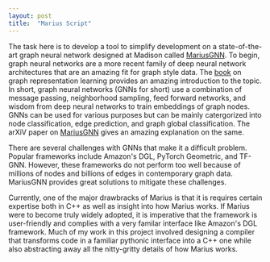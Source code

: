 ```yaml
---
layout: post
title:  "Marius Script"
---
```


The task here is to develop a tool to simplify development on a state-of-the-art graph neural network designed at Madison called [MariusGNN](https://github.com/marius-team/marius). To begin, graph neural networks are a more recent family of  deep neural network architectures that are an amazing fit for graph style data. The [book](https://www.cs.mcgill.ca/~wlh/grl_book/) on graph representation learning provides an amazing introduction to the topic. In short, graph neural networks (GNNs for short) use a combination of message passing, neighborhood sampling, feed forward networks, and wisdom from deep neural networks to train embeddings of graph nodes. GNNs can be used for various purposes but can be mainly catergorized into node classification, edge prediction, and graph global classification. The arXiV paper on [MariusGNN](https://arxiv.org/abs/2202.02365) gives an amazing explanation on the same.

There are several challenges with GNNs that make it a difficult problem. Popular frameworks include Amazon's DGL, PyTorch Geometric, and TF-GNN. However, these frameworks do not perform too well because of millions of nodes and billions of edges in contemporary graph data. MariusGNN provides great solutions to mitigate these challenges.

Currently, one of the major drawbracks of Marius is that it is requires certain expertise both in C++ as well as insight into how Marius works. If Marius were to become truly widely adopted, it is imperative that the framework is user-friendly and complies with a very familar interface like Amazon's DGL framework. Much of my work in this project involved designing a compiler that transforms code in a familiar pythonic interface into a C++ one while also abstracting away all the nitty-gritty details of how Marius works.

